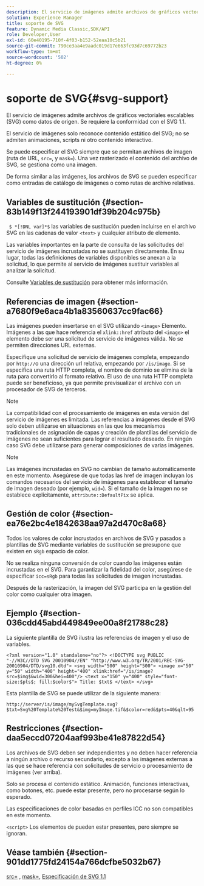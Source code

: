 ```yaml
---
description: El servicio de imágenes admite archivos de gráficos vectoriales escalables (SVG) como datos de origen. Se requiere la conformidad con el SVG 1.1.
solution: Experience Manager
title: soporte de SVG
feature: Dynamic Media Classic,SDK/API
role: Developer,User
exl-id: 60e40195-710f-4f03-b152-52eaa10c5b21
source-git-commit: 790ce3aa4e9aadc019d17e663fc93d7c69772b23
workflow-type: tm+mt
source-wordcount: '502'
ht-degree: 0%

---
```


# soporte de SVG{#svg-support}

El servicio de imágenes admite archivos de gráficos vectoriales escalables (SVG) como datos de origen. Se requiere la conformidad con el SVG 1.1.

El servicio de imágenes solo reconoce contenido estático del SVG; no se admiten animaciones, scripts ni otro contenido interactivo.

Se puede especificar el SVG siempre que se permitan archivos de imagen (ruta de URL, `src=`, y `mask=`). Una vez rasterizado el contenido del archivo de SVG, se gestiona como una imagen.

De forma similar a las imágenes, los archivos de SVG se pueden especificar como entradas de catálogo de imágenes o como rutas de archivo relativas.

## Variables de sustitución {#section-83b149f13f244193901df39b204c975b}

` $ *[!DNL var]*$` las variables de sustitución pueden incluirse en el archivo SVG en las cadenas de valor `<text>` y cualquier atributo de elemento.

Las variables importantes en la parte de consulta de las solicitudes del servicio de imágenes incrustadas no se sustituyen directamente. En su lugar, todas las definiciones de variables disponibles se anexan a la solicitud, lo que permite al servicio de imágenes sustituir variables al analizar la solicitud.

Consulte [Variables de sustitución](../../../../../is-api/http-ref/image-serving-api-ref/c-http-protocol-reference/c-syntax-and-features/r-is-http-substitution-variables.md#reference-90dc01aba44940e4acdd0c6476e7aa5a) para obtener más información.

## Referencias de imagen {#section-a7680f9e6aca4b1a83560637cc9fac66}

Las imágenes pueden insertarse en el SVG utilizando `<image>` Elemento. Imágenes a las que hace referencia el `xlink::href` atributo del `<image>` el elemento debe ser una solicitud de servicio de imágenes válida. No se permiten direcciones URL externas.

Especifique una solicitud de servicio de imágenes completa, empezando por `http://`o una dirección url relativa, empezando por `/is/image`. Si se especifica una ruta HTTP completa, el nombre de dominio se elimina de la ruta para convertirlo al formato relativo. El uso de una ruta HTTP completa puede ser beneficioso, ya que permite previsualizar el archivo con un procesador de SVG de terceros.

>[!NOTE]
>
>La compatibilidad con el procesamiento de imágenes en esta versión del servicio de imágenes es limitada. Las referencias a imágenes desde el SVG solo deben utilizarse en situaciones en las que los mecanismos tradicionales de asignación de capas y creación de plantillas del servicio de imágenes no sean suficientes para lograr el resultado deseado. En ningún caso SVG debe utilizarse para generar composiciones de varias imágenes.

>[!NOTE]
>
>Las imágenes incrustadas en SVG no cambian de tamaño automáticamente en este momento. Asegúrese de que todas las href de imagen incluyan los comandos necesarios del servicio de imágenes para establecer el tamaño de imagen deseado (por ejemplo, `wid=`). Si el tamaño de la imagen no se establece explícitamente, `attribute::DefaultPix` se aplica.

## Gestión de color {#section-ea76e2bc4e1842638aa97a2d470c8a68}

Todos los valores de color incrustados en archivos de SVG y pasados a plantillas de SVG mediante variables de sustitución se presupone que existen en `sRgb` espacio de color.

No se realiza ninguna conversión de color cuando las imágenes están incrustadas en el SVG. Para garantizar la fidelidad del color, asegúrese de especificar `icc=sRgb` para todas las solicitudes de imagen incrustadas.

Después de la rasterización, la imagen del SVG participa en la gestión del color como cualquier otra imagen.

## Ejemplo {#section-036cdd45abd449849ee00a8f21788c28}

La siguiente plantilla de SVG ilustra las referencias de imagen y el uso de variables.

`<?xml version="1.0" standalone="no"?> <!DOCTYPE svg PUBLIC "-//W3C//DTD SVG 20010904//EN" "http://www.w3.org/TR/2001/REC-SVG-20010904/DTD/svg10.dtd"> <svg width="500" height="500"> <image x="50" y="50" width="400" height="400" xlink:href="/is/image?src=$img$&wid=300&hei=400"/> <text x="150" y="400" style="font-size:$pts$; fill:$color$"> Title: $txt$ </text> </svg>`

Esta plantilla de SVG se puede utilizar de la siguiente manera:

`http://server/is/image/mySvgTemplate.svg?$txt=Svg%20Template%20Test&$img=myImage.tif&$color=red&$pts=40&qlt=95`

## Restricciones {#section-daa5eccd07204aaf993be41e87822d54}

Los archivos de SVG deben ser independientes y no deben hacer referencia a ningún archivo o recurso secundario, excepto a las imágenes externas a las que se hace referencia con solicitudes de servicio o procesamiento de imágenes (ver arriba).

Solo se procesa el contenido estático. Animación, funciones interactivas, como botones, etc. puede estar presente, pero no procesarse según lo esperado.

Las especificaciones de color basadas en perfiles ICC no son compatibles en este momento.

`<script>` Los elementos de pueden estar presentes, pero siempre se ignoran.

## Véase también {#section-901dd1775fd24154a766dcfbe5032b67}

[src=](../../../../../is-api/http-ref/image-serving-api-ref/c-http-protocol-reference/c-command-reference/r-src.md#reference-f6506637778c4c69bf106a7924a91ab1) , [mask=](../../../../../is-api/http-ref/image-serving-api-ref/c-http-protocol-reference/c-command-reference/r-mask.md#reference-922254e027404fb890b850e2723ee06e), [Especificación de SVG 1.1](https://www.w3.org/TR/SVG11/)
